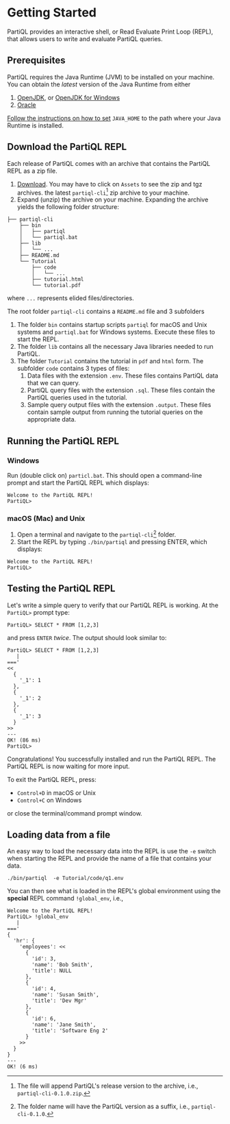 # Getting Started 

PartiQL provides an interactive shell, or Read Evaluate Print Loop (REPL),
that allows users to write and evaluate PartiQL queries. 

## Prerequisites 

PartiQL requires the Java Runtime (JVM) to be installed on your machine.
You can obtain the *latest* version of the Java Runtime from either

1. [OpenJDK](https://openjdk.java.net/install/), or [OpenJDK for Windows](https://developers.redhat.com/products/openjdk)  
1. [Oracle](https://www.oracle.com/technetwork/java/javase/downloads/index.html)

[Follow the instructions on how to set](https://docs.oracle.com/cd/E19182-01/820-7851/inst_cli_jdk_javahome_t/) 
`JAVA_HOME` to the path where your Java Runtime is installed. 

## Download the PartiQL REPL 
 
Each release of PartiQL comes with an archive that contains the PartiQL REPL as a
zip file.

1. [Download](https://github.com/partiql/partiql-lang-kotlin/releases).
You may have to click on `Assets` to see the zip and tgz archives.
the latest `partiql-cli`[^zipname] zip archive to your machine.
1. Expand (unzip) the archive on your machine. Expanding the archive yields the following folder structure:

[^zipname]: The file will append PartiQL's release version to the archive, i.e., `partiql-cli-0.1.0.zip`. 

```
├── partiql-cli
    ├── bin
    │   ├── partiql
    │   └── partiql.bat
    ├── lib
    │   └── ... 
    ├── README.md
    └── Tutorial
        ├── code
        │   └── ... 
        ├── tutorial.html
        └── tutorial.pdf
```

where `...` represents elided files/directories. 

The root folder `partiql-cli` contains a `README.md` file and 3 subfolders 

1. The folder `bin` contains startup scripts `partiql` for macOS and
Unix systems and `partiql.bat` for Windows systems. Execute these files
to start the REPL.
1. The folder `lib` contains all the necessary Java libraries needed to run PartiQL. 
1. The folder `Tutorial` contains the tutorial in `pdf` and `html`
form. The subfolder `code` contains 3 types of files:
    1. Data files with the extension `.env`. These files contains PartiQL
    data that we can query.
    1. PartiQL query files with the extension `.sql`. These files contain
    the PartiQL queries used in the tutorial.
    1. Sample query output files with the extension `.output`. These files
    contain sample output from running the tutorial queries on the
    appropriate data.




## Running the PartiQL REPL 

### Windows 

Run (double click on) `particl.bat`. This should open a command-line
prompt and start the PartiQL REPL which displays:

```
Welcome to the PartiQL REPL!
PartiQL> 
```

### macOS (Mac) and Unix 

1. Open a terminal and navigate to the `partiql-cli`[^foldername] folder.
1. Start the REPL by typing `./bin/partiql` and pressing ENTER, which displays:

[^foldername]: The folder name will have the PartiQL version as a suffix, i.e., `partiql-cli-0.1.0`.

```
Welcome to the PartiQL REPL!
PartiQL>
```

## Testing the PartiQL REPL 

Let's write a simple query to verify that our PartiQL REPL is working. At the `PartiQL>` prompt type: 

```
PartiQL> SELECT * FROM [1,2,3]
```

and press `ENTER` *twice*. The output should look similar to: 

```
PartiQL> SELECT * FROM [1,2,3]
   | 
===' 
<<
  {
    '_1': 1
  },
  {
    '_1': 2
  },
  {
    '_1': 3
  }
>>
--- 
OK! (86 ms)
PartiQL> 
```

Congratulations! You successfully installed and run the PartiQL REPL.
The PartiQL REPL is now waiting for more input. 

To exit the PartiQL REPL, press: 

* `Control+D` in macOS or Unix 
* `Control+C` on Windows 

or close the terminal/command prompt window.


## Loading data from a file 

An easy way to load the necessary data into the REPL 
is use the `-e` switch when starting the REPL
and provide the name of a file that contains your data.


```
./bin/partiql  -e Tutorial/code/q1.env
```

You can then see what is loaded in the REPL's global environment using
the **special** REPL command `!global_env`, i.e.,

``` 
Welcome to the PartiQL REPL!
PartiQL> !global_env
   | 
===' 
{
  'hr': {
    'employees': <<
      {
        'id': 3,
        'name': 'Bob Smith',
        'title': NULL
      },
      {
        'id': 4,
        'name': 'Susan Smith',
        'title': 'Dev Mgr'
      },
      {
        'id': 6,
        'name': 'Jane Smith',
        'title': 'Software Eng 2'
      }
    >>
  }
}
--- 
OK! (6 ms)

```

